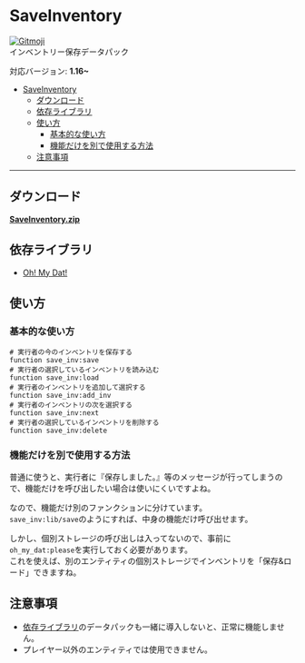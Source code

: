 # SaveInventory
[![Gitmoji](https://img.shields.io/badge/gitmoji-%20😜%20😍-FFDD67)](https://gitmoji.dev/)  
インベントリー保存データパック

対応バージョン: **1.16~**
- [SaveInventory](#saveinventory)
  - [ダウンロード](#ダウンロード)
  - [依存ライブラリ](#依存ライブラリ)
  - [使い方](#使い方)
    - [基本的な使い方](#基本的な使い方)
    - [機能だけを別で使用する方法](#機能だけを別で使用する方法)
  - [注意事項](#注意事項)
***
## ダウンロード
<ins>**[SaveInventory.zip](https://github.com/DiyCMD/SaveInventory/releases/download/1.1.0/SaveInventory.zip)**</ins>
## 依存ライブラリ
* [Oh! My Dat!](https://github.com/Ai-Akaishi/OhMyDat)
## 使い方
### 基本的な使い方
```mcfunction
# 実行者の今のインベントリを保存する
function save_inv:save
# 実行者の選択しているインベントリを読み込む
function save_inv:load
# 実行者のインベントリを追加して選択する
function save_inv:add_inv
# 実行者のインベントリの次を選択する
function save_inv:next
# 実行者の選択しているインベントリを削除する
function save_inv:delete
```
### 機能だけを別で使用する方法
普通に使うと、実行者に『保存しました。』等のメッセージが行ってしまうので、機能だけを呼び出したい場合は使いにくいですよね。

なので、機能だけ別のファンクションに分けています。  
`save_inv:lib/save`のようにすれば、中身の機能だけ呼び出せます。

しかし、個別ストレージの呼び出しは入ってないので、事前に`oh_my_dat:please`を実行しておく必要があります。  
これを使えば、別のエンティティの個別ストレージでインベントリを「保存&ロード」できますね。
## 注意事項
* [依存ライブラリ](#依存ライブラリ)のデータパックも一緒に導入しないと、正常に機能しません。
* プレイヤー以外のエンティティでは使用できません。